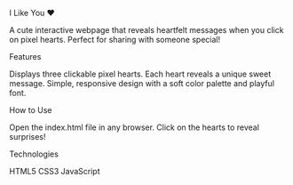 I Like You ❤️

A cute interactive webpage that reveals heartfelt messages when you click on pixel hearts. Perfect for sharing with someone special!

Features

Displays three clickable pixel hearts.
Each heart reveals a unique sweet message.
Simple, responsive design with a soft color palette and playful font.

How to Use

Open the index.html file in any browser.
Click on the hearts to reveal surprises!

Technologies

HTML5
CSS3
JavaScript

